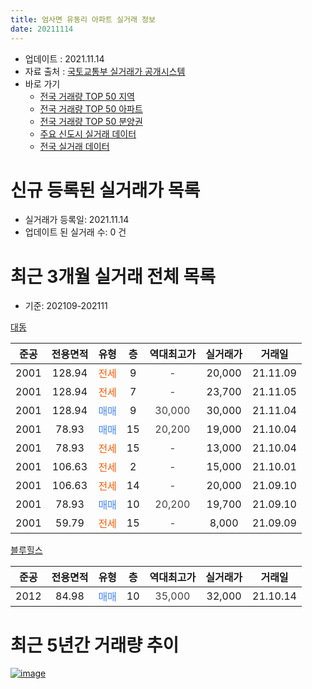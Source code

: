 ```yaml
---
title: 엄사면 유동리 아파트 실거래 정보
date: 20211114
---
```


* 업데이트 : 2021.11.14
* 자료 출처 : [국토교통부 실거래가 공개시스템](http://rt.molit.go.kr)
* 바로 가기
    * [전국 거래량 TOP 50 지역](https://apt-info.github.io/apt-trade-info/tr)
    * [전국 거래량 TOP 50 아파트](https://apt-info.github.io/apt-trade-info/ta)
    * [전국 거래량 TOP 50 분양권](https://apt-info.github.io/apt-trade-info/tb)
    * [주요 신도시 실거래 데이터](https://apt-info.github.io/apt-trade-info/newtown)
    * [전국 실거래 데이터](https://apt-info.github.io/apt-trade-info/all)



<script async src="https://pagead2.googlesyndication.com/pagead/js/adsbygoogle.js"></script>
<!-- 기본광고 -->
<ins class="adsbygoogle"
     style="display:block"
     data-ad-client="ca-pub-1142216861245946"
     data-ad-slot="4805727019"
     data-ad-format="auto"
     data-full-width-responsive="true"></ins>
<script>
     (adsbygoogle = window.adsbygoogle || []).push({});
</script>


# 신규 등록된 실거래가 목록

* 실거래가 등록일: 2021.11.14
* 업데이트 된 실거래 수: 0 건




<script async src="https://pagead2.googlesyndication.com/pagead/js/adsbygoogle.js"></script>
<!-- 기본광고 -->
<ins class="adsbygoogle"
     style="display:block"
     data-ad-client="ca-pub-1142216861245946"
     data-ad-slot="4805727019"
     data-ad-format="auto"
     data-full-width-responsive="true"></ins>
<script>
     (adsbygoogle = window.adsbygoogle || []).push({});
</script>


# 최근 3개월 실거래 전체 목록
* 기준: 202109-202111


[대동](https://search.naver.com/search.naver?query=%EB%8C%80%EB%8F%99)

|준공|전용면적|유형|층|역대최고가|실거래가|거래일|
|:---:|:---:|:---:|:---:|:---:|:---:|:---:|
|2001|128.94|<span style="color:#FF5A00">전세</span>|9|<span style="color:#444444">-</span>|20,000|21.11.09|
|2001|128.94|<span style="color:#FF5A00">전세</span>|7|<span style="color:#444444">-</span>|23,700|21.11.05|
|2001|128.94|<span style="color:#4285F3">매매</span>|9|<span style="color:#444444">30,000</span>|30,000|21.11.04|
|2001|78.93|<span style="color:#4285F3">매매</span>|15|<span style="color:#444444">20,200</span>|19,000|21.10.04|
|2001|78.93|<span style="color:#FF5A00">전세</span>|15|<span style="color:#444444">-</span>|13,000|21.10.04|
|2001|106.63|<span style="color:#FF5A00">전세</span>|2|<span style="color:#444444">-</span>|15,000|21.10.01|
|2001|106.63|<span style="color:#FF5A00">전세</span>|14|<span style="color:#444444">-</span>|20,000|21.09.10|
|2001|78.93|<span style="color:#4285F3">매매</span>|10|<span style="color:#444444">20,200</span>|19,700|21.09.10|
|2001|59.79|<span style="color:#FF5A00">전세</span>|15|<span style="color:#444444">-</span>|8,000|21.09.09|

[블루힐스](https://search.naver.com/search.naver?query=%EB%B8%94%EB%A3%A8%ED%9E%90%EC%8A%A4)

|준공|전용면적|유형|층|역대최고가|실거래가|거래일|
|:---:|:---:|:---:|:---:|:---:|:---:|:---:|
|2012|84.98|<span style="color:#4285F3">매매</span>|10|<span style="color:#444444">35,000</span>|32,000|21.10.14|



<script async src="https://pagead2.googlesyndication.com/pagead/js/adsbygoogle.js"></script>
<!-- 기본광고 -->
<ins class="adsbygoogle"
     style="display:block"
     data-ad-client="ca-pub-1142216861245946"
     data-ad-slot="4805727019"
     data-ad-format="auto"
     data-full-width-responsive="true"></ins>
<script>
     (adsbygoogle = window.adsbygoogle || []).push({});
</script>


# 최근 5년간 거래량 추이


<div style="width:100%;">
    <canvas id="deal_progress" height="200"></canvas>
</div>

<script>
new Chart(document.getElementById("deal_progress"), {
    type: 'line',
    data: {
        labels: ['16.01','16.02','16.03','16.04','16.05','16.06','16.07','16.08','16.09','16.10','16.11','16.12','17.01','17.02','17.03','17.04','17.05','17.06','17.07','17.08','17.09','17.10','17.11','17.12','18.01','18.02','18.03','18.04','18.05','18.06','18.07','18.08','18.09','18.10','18.11','18.12','19.01','19.02','19.03','19.04','19.05','19.06','19.07','19.08','19.09','19.10','19.11','19.12','20.01','20.02','20.03','20.04','20.05','20.06','20.07','20.08','20.09','20.10','20.11','20.12','21.01','21.02','21.03','21.04','21.05','21.06','21.07','21.08','21.09','21.10','21.11'],
        datasets: [{
            label: '매매/분양권',
            data: [4,2,4,3,2,0,2,1,8,26,10,12,8,8,7,2,5,34,22,6,13,9,7,7,10,8,4,3,8,1,3,6,3,7,2,5,4,3,4,3,4,7,6,6,4,8,6,7,5,9,9,1,11,8,12,4,5,4,4,7,5,3,5,10,10,3,6,1,1,2,1],
            borderColor: "rgba(66, 133, 243, 1)",
            backgroundColor: "rgba(66, 133, 243, 0.05)",
            borderWidth: 1,
            pointRadius: 0,
            fill: false,
            lineTension: 0
        },{
            label: '전/월세',
            data: [12,10,7,3,0,3,2,6,3,8,8,5,5,3,5,3,1,3,3,5,1,3,5,5,8,2,3,1,1,1,3,5,2,3,3,6,1,3,4,2,2,2,3,2,1,3,2,5,2,2,2,2,0,1,1,0,2,3,2,3,5,0,1,0,1,4,5,3,2,2,2],
            borderColor: "rgba(255, 90, 0, 1)",
            backgroundColor: "rgba(255, 90, 0, 0.05)",
            borderWidth: 1,
            pointRadius: 0,
            fill: false,
            lineTension: 0
        },{
            label: '합계',
            data: [16,12,11,6,2,3,4,7,11,34,18,17,13,11,12,5,6,37,25,11,14,12,12,12,18,10,7,4,9,2,6,11,5,10,5,11,5,6,8,5,6,9,9,8,5,11,8,12,7,11,11,3,11,9,13,4,7,7,6,10,10,3,6,10,11,7,11,4,3,4,3],
            borderColor: "rgba(0, 0, 0, 1)",
            backgroundColor: "rgba(0, 0, 0, 0.03)",
            borderWidth: 0.1,
            pointRadius: 0,
            fill: true,
            lineTension: 0
        }
        ]
    },
    options: {
        responsive: true,
        title: {
            display: false
        },
        tooltips: {
            mode: 'index',
            intersect: false
        },
        hover: {
            mode: 'nearest',
            intersect: true
        },
        scales: {
            xAxes: [{
                display: true,
                scaleLabel: {
                    display: true,
                    labelString: '년/월'
                }
            }],
            yAxes: [{
                display: true,
                ticks: {
                    suggestedMin: 0,
                },
                scaleLabel: {
                    display: true,
                    labelString: '실거래 수'
                }
            }]
        }
    }
});

</script>


[![image](https://apt-info.github.io/images/2020-01-03-apt-trade-info/1024x500.png)](https://play.google.com/store/apps/details?id=com.aptinfo.apttradeinfo)

